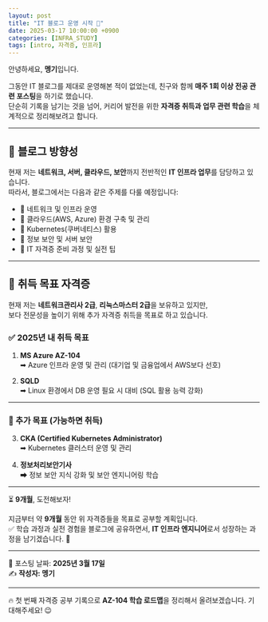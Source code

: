 ```yaml
---
layout: post
title: "IT 블로그 운영 시작 🎯"
date: 2025-03-17 10:00:00 +0900
categories: [INFRA_STUDY]
tags: [intro, 자격증, 인프라]
---
```


안녕하세요, **멩기**입니다.

그동안 IT 블로그를 제대로 운영해본 적이 없었는데, 친구와 함께 **매주 1회 이상 전공 관련 포스팅**을 하기로 했습니다.  
단순히 기록을 남기는 것을 넘어, 커리어 발전을 위한 **자격증 취득과 업무 관련 학습**을 체계적으로 정리해보려고 합니다.

---

## 📌 블로그 방향성

현재 저는 **네트워크, 서버, 클라우드, 보안**까지 전반적인 **IT 인프라 업무**를 담당하고 있습니다.  
따라서, 블로그에서는 다음과 같은 주제를 다룰 예정입니다:

- 🔹 네트워크 및 인프라 운영  
- 🔹 클라우드(AWS, Azure) 환경 구축 및 관리  
- 🔹 Kubernetes(쿠버네티스) 활용  
- 🔹 정보 보안 및 서버 보안  
- 🔹 IT 자격증 준비 과정 및 실전 팁  

---

## 📌 취득 목표 자격증

현재 저는 **네트워크관리사 2급**, **리눅스마스터 2급**을 보유하고 있지만,  
보다 전문성을 높이기 위해 추가 자격증 취득을 목표로 하고 있습니다.

### ✅ 2025년 내 취득 목표

1. **MS Azure AZ-104**  
   ➡ Azure 인프라 운영 및 관리 (대기업 및 금융업에서 AWS보다 선호)

2. **SQLD**  
   ➡ Linux 환경에서 DB 운영 필요 시 대비 (SQL 활용 능력 강화)

---

### 🎯 추가 목표 (가능하면 취득)

3. **CKA (Certified Kubernetes Administrator)**  
   ➡ Kubernetes 클러스터 운영 및 관리

4. **정보처리보안기사**  
   ➡ 정보 보안 지식 강화 및 보안 엔지니어링 학습

---

⏳ **9개월**, 도전해보자!

지금부터 약 **9개월** 동안 위 자격증들을 목표로 공부할 계획입니다.  
✅ 학습 과정과 실전 경험을 블로그에 공유하면서, **IT 인프라 엔지니어**로서 성장하는 과정을 남기겠습니다. 🚀

---

📅 포스팅 날짜: **2025년 3월 17일**  
✍ **작성자: 멩기**

---

🔥 첫 번째 자격증 공부 기록으로 **AZ-104 학습 로드맵**을 정리해서 올려보겠습니다. 기대해주세요! 😉
